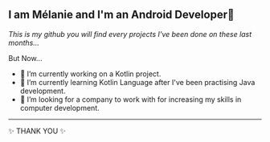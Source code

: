 ## I am Mélanie and I'm an Android Developer👋
*This is my github you will find every projects I've been done on these last months...*

But Now...
- 🔭 I’m currently working on a Kotlin project.
- 🌱 I’m currently learning Kotlin Language after I've been practising Java development.
- 👯 I’m looking for a company to work with for increasing my skills in computer development.
***
✨ THANK YOU ✨ 
